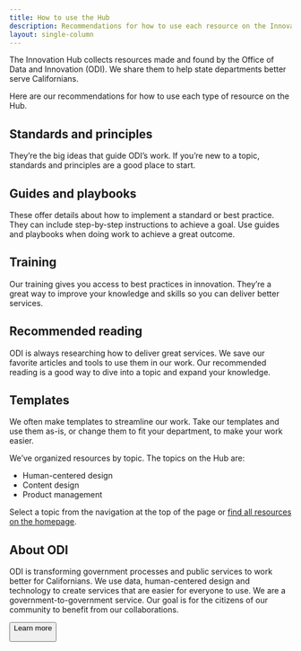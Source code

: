 ```yaml
---
title: How to use the Hub
description: Recommendations for how to use each resource on the Innovation Hub
layout: single-column
---
```


<p class="text-lead">The Innovation Hub collects resources made and found by the Office of Data and Innovation (ODI). We share them to help state departments better serve Californians.</p>

Here are our recommendations for how to use each type of resource on the Hub.

## Standards and principles

They’re the big ideas that guide ODI’s work. If you’re new to a topic, standards and principles are a good place to start.

## Guides and playbooks

These offer details about how to implement a standard or best practice. They can include step-by-step instructions to achieve a goal. Use guides and playbooks when doing work to achieve a great outcome.

## Training

Our training gives you access to best practices in innovation. They’re a great way to improve your knowledge and skills so you can deliver better services.

## Recommended reading

ODI is always researching how to deliver great services. We save our favorite articles and tools to use them in our work. Our recommended reading is a good way to dive into a topic and expand your knowledge.

## Templates

We often make templates to streamline our work. Take our templates and use them as-is, or change them to fit your department, to make your work easier.

We’ve organized resources by topic. The topics on the Hub are:

* Human-centered design
* Content design
* Product management

Select a topic from the navigation at the top of the page or [find all resources on the homepage](/).

## About ODI

ODI is transforming government processes and public services to work better for Californians. We use data, human-centered design and technology to create services that are easier for everyone to use. We are a government-to-government service. Our goal is for the citizens of our community to benefit from our collaborations.

<button class="btn-primary" name="button" onclick="https://innovation.ca.gov">Learn more</a>
